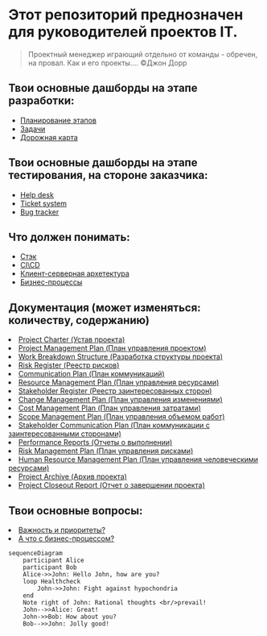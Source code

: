 # Этот репозиторий преднозначен для руководителей проектов IT. 
> Проектный менеджер играющий отдельно от команды - обречен, на провал. Как и его проекты....
©Джон Дорр 

## Твои основные дашборды на этапе разработки:
- [Планирование этапов](https://clck.ru/382PaF)
- [Задачи](https://clck.ru/382PsR)
- [Дорожная карта](https://clck.ru/382Qo3)



## Твои основные дашборды на этапе тестирования, на стороне заказчика:
- [Help desk](https://github.com/users/antonkuklin006/projects/2/views/7)
- [Ticket system ](https://github.com/users/antonkuklin006/projects/2/views/8)
- [Bug tracker]([https://clck.ru/382Qo3](https://github.com/users/antonkuklin006/projects/2/views/9))

## Что должен понимать:
- [Стэк](https://clck.ru/382KNk)
- [CI\CD](https://clck.ru/382PsR)
- [Клиент-серверная архетектура](https://clck.ru/382Qo3)
- [Бизнес-процессы](https://clck.ru/382Qo3)

## Документация (может изменяться: количеству, содержанию) 
<li> <a class="link-6" href="https://clck.ru/382NPz">Project Charter (Устав проекта)</a> </li>
<li> <a class="link-7" href="https://clck.ru/382MwW">Project Management Plan (План управления проектом)</a> </li>
<li> <a class="link-6" href="https://clck.ru/382NPz">Work Breakdown Structure (Разработка структуры проекта)</a> </li>
<li> <a class="link-7" href="https://clck.ru/382MwW">Risk Register (Реестр рисков)</a> </li>
<li> <a class="link-6" href="https://clck.ru/382NPz">Communication Plan (План коммуникаций)</a> </li>
<li> <a class="link-7" href="https://clck.ru/382MwW">Resource Management Plan (План управления ресурсами)</a> </li>
<li> <a class="link-6" href="https://clck.ru/382NPz">Stakeholder Register (Реестр заинтересованных сторон)</a> </li>
<li> <a class="link-7" href="https://clck.ru/382MwW">Change Management Plan (План управления изменениями)</a> </li>
<li> <a class="link-6" href="https://clck.ru/382NPz">Cost Management Plan (План управления затратами)</a> </li>
<li> <a class="link-7" href="https://clck.ru/382MwW">Scope Management Plan (План управления объемом работ)</a> </li>
<li> <a class="link-6" href="https://clck.ru/382NPz">Stakeholder Communication Plan (План коммуникации с заинтересованными сторонами)</a> </li>
<li> <a class="link-7" href="https://clck.ru/382MwW">Performance Reports (Отчеты о выполнении)</a> </li>
<li> <a class="link-6" href="https://clck.ru/382NPz">Risk Management Plan (План управления рисками)</a> </li>
<li> <a class="link-7" href="https://clck.ru/382MwW">Human Resource Management Plan (План управления человеческими ресурсами)</a> </li>
<li> <a class="link-6" href="https://clck.ru/382NPz">Project Archive (Архив проекта)</a> </li>
<li> <a class="link-7" href="https://clck.ru/382MwW">Project Closeout Report (Отчет о завершении проекта)</a> </li>

## Твои основные вопросы: 
<li> <a class="link-6" href="https://clck.ru/382NPz">Важность и приоритеты?</a> </li>
<li> <a class="link-7" href="https://clck.ru/382MwW">А что с бизнес-процессом?</a> </li>

```mermaid
sequenceDiagram
    participant Alice
    participant Bob
    Alice->>John: Hello John, how are you?
    loop Healthcheck
        John->>John: Fight against hypochondria
    end
    Note right of John: Rational thoughts <br/>prevail!
    John-->>Alice: Great!
    John->>Bob: How about you?
    Bob-->>John: Jolly good!
```
